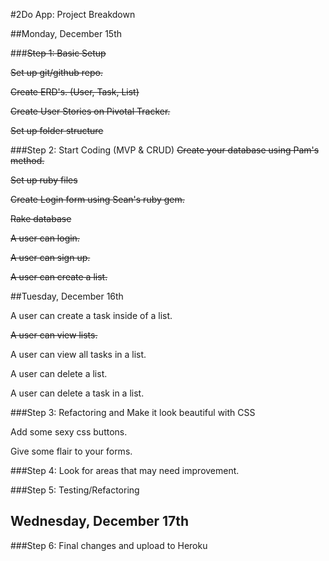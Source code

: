 #2Do App: Project Breakdown

##Monday, December 15th

###~~Step 1: Basic Setup~~

~~Set up git/github repo.~~

~~Create ERD's. (User, Task, List)~~

~~Create User Stories on Pivotal Tracker.~~

~~Set up folder structure~~

###Step 2: Start Coding (MVP & CRUD)
~~Create your database using Pam's method.~~

~~Set up ruby files~~

~~Create Login form using Sean's ruby gem.~~

~~Rake database~~

~~A user can login.~~

~~A user can sign up.~~

~~A user can create a list.~~

##Tuesday, December 16th

A user can create a task inside of a list.

~~A user can view lists.~~

A user can view all tasks in a list.

A user can delete a list.

A user can delete a task in a list.

###Step 3: Refactoring and Make it look beautiful with CSS

Add some sexy css buttons.

Give some flair to your forms.

###Step 4: Look for areas that may need improvement.

###Step 5: Testing/Refactoring

## Wednesday, December 17th

###Step 6: Final changes and upload to Heroku
